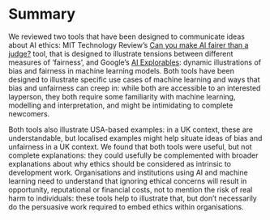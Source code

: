 # Summary

We reviewed two tools that have been designed to communicate ideas about AI ethics: MIT Technology Review’s [Can you make AI fairer than a judge?](https://www.technologyreview.com/2019/10/17/75285/ai-fairer-than-judge-criminal-risk-assessment-algorithm/) tool, that is designed to illustrate tensions between different measures of ‘fairness’, and Google’s [AI Explorables](https://pair.withgoogle.com/explorables/): dynamic illustrations of bias and fairness in machine learning models. Both tools have been designed to illustrate specific use cases of machine learning and ways that bias and unfairness can creep in: while both are accessible to an interested layperson, they both require some familiarity with machine learning, modelling and interpretation, and might be intimidating to complete newcomers.

Both tools also illustrate USA-based examples: in a UK context, these are understandable, but localised examples might help situate ideas of bias and unfairness in a UK context. We found that both tools were useful, but not complete explanations: they could usefully be complemented with broader explanations about why ethics should be considered as intrinsic to development work. Organisations and institutions using AI and machine learning need to understand that ignoring ethical concerns will result in opportunity, reputational or financial costs, not to mention the risk of real harm to individuals: these tools help to illustrate that, but don’t necessarily do the persuasive work required to embed ethics within organisations.

